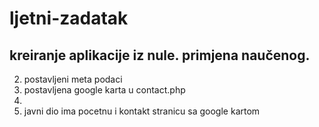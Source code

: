 # ljetni-zadatak

kreiranje aplikacije iz nule.
primjena naučenog.
---------------------------------

2. postavljeni meta podaci
3. postavljena google karta u contact.php
4. 
5. javni dio ima pocetnu i kontakt stranicu sa google kartom
